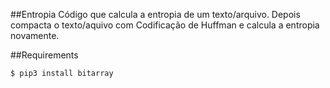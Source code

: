 ##Entropia
Código que calcula a entropia de um texto/arquivo. Depois compacta o texto/aquivo com Codificação de Huffman e calcula a entropia novamente.

##Requirements
```sh
$ pip3 install bitarray
```

